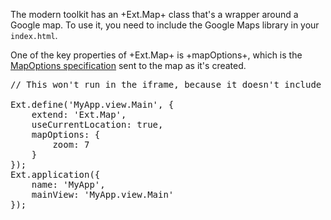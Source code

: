 The modern toolkit has an +Ext.Map+ class that's a wrapper around a Google map. To use
it, you need to include the Google Maps library in your `index.html`.

One of the key properties of +Ext.Map+ is +mapOptions+, which is the 
<a href="https://developers.google.com/maps/documentation/javascript/reference#MapOptions" target="_blank">MapOptions 
specification</a> sent to the map as it's created.

<pre class="runnable modern readonly">
// This won't run in the iframe, because it doesn't include the Google Maps library.

Ext.define('MyApp.view.Main', {
    extend: 'Ext.Map',
    useCurrentLocation: true,
    mapOptions: {
        zoom: 7
    }
});
Ext.application({
    name: 'MyApp',
    mainView: 'MyApp.view.Main'
});

</pre>
